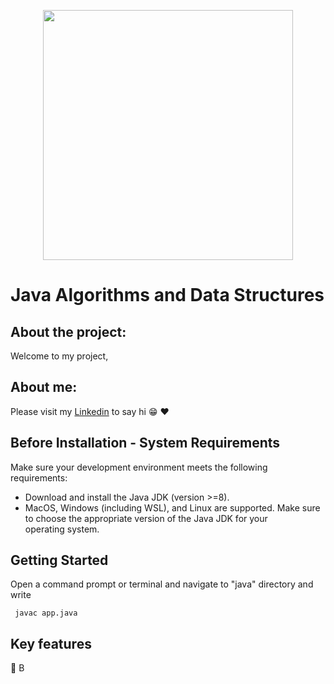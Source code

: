 <p align="center"><img src="" width="400"></p>


# Java Algorithms and Data Structures

## About the project:

Welcome to my project, 

## About me:

Please visit my [Linkedin](https://www.linkedin.com/in/arenadaiana/) to say hi	:grin:  ♥

## Before Installation - System Requirements

Make sure your development environment meets the following requirements:

 - Download and install the Java JDK (version >=8). 
 - MacOS, Windows (including WSL), and Linux are supported. Make sure to choose the appropriate version of the Java JDK for your    operating system.


## Getting Started

Open a command prompt or terminal and navigate to "java" directory and write

```
 javac app.java 
```

## Key features

📖 B





